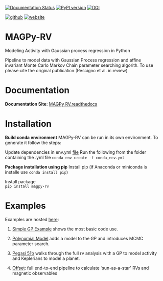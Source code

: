 [![Documentation Status](https://readthedocs.org/projects/MAGPy-RV/badge/?version=latest)](https://magpy-rv.readthedocs.io/en/latest/)
[![PyPI version](https://badge.fury.io/py/magpy-rv.svg)](https://badge.fury.io/py/magpy-rv)
[![DOI](https://zenodo.org/badge/DOI/number.svg)](https://doi.org/number)

[![github](https://img.shields.io/badge/GitHub-frescigno-181717.svg?style=flat&logo=github)](https://github.com/frescigno)
[![website](https://img.shields.io/badge/Website-Federica_Rescigno-5087B2.svg?style=flat&logo=telegram)](https://frescigno.github.io)

# MAGPy-RV

Modeling Activity with Gaussian process regression in Python

Pipeline to model data with Gaussian Process regression and affine invariant Monte Carlo Markov Chain parameter searching algorith.
To use please cite the original publication (Rescigno et al. in review)


# Documentation

**Documentation Site:**  [MAGPy RV.readthedocs](https://magpy-rv.readthedocs.io/en/latest/)

# Installation

**Build conda environment**
MAGPy-RV can be run in its own environment. To generate it follow the steps:

Update dependencies in env.yml [file](env.yml)
Run the following from the folder containing the .yml file
``conda env create -f conda_env.yml``


**Package installation using pip**
Install pip (if Anaconda or miniconda is installe use ``conda install pip``) 

Install package   
``pip install magpy-rv``

# Examples
Examples are hosted [here](https://github.com/frescigno/magpy_rv/tree/main/docs/tutorials):  

1. [Simple GP Example](https://github.com/frescigno/magpy_rv/blob/main/docs/tutorials/(1)_no_model_tutorial.ipynb) shows the most basic code use.
   
2. [Polynomial Model](https://github.com/frescigno/magpy_rv/blob/main/docs/tutorials/(2)_polynomial_tutorial.ipynb) adds a model to the GP and introduces MCMC parameter search.
  
3. [Pegasi 51b](https://github.com/frescigno/magpy_rv/blob/main/docs/tutorials/(3)_51_peg_tutorial.ipynb) walks through the full rv analysis with a GP to model activity and Keplerians to model a planet.
    
4. [Offset](https://github.com/frescigno/magpy_rv/blob/main/docs/tutorials/(4)_offset_tutorial.ipynb):
full end-to-end pipeline to calculate 'sun-as-a-star' RVs and magnetic observables 
